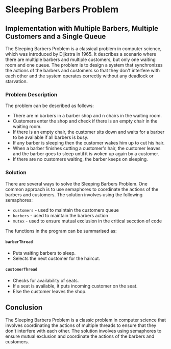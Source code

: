 # Sleeping Barbers Problem
## Implementation with Multiple Barbers, Multiple Customers and a Single Queue

The Sleeping Barbers Problem is a classical problem in computer science, which was introduced by Dijkstra in 1965. It describes a scenario where there are multiple barbers and multiple customers, but only one waiting room and one queue. The problem is to design a system that synchronizes the actions of the barbers and customers so that they don't interfere with each other and the system operates correctly without any deadlock or starvation.

### Problem Description

The problem can be described as follows:
* There are m barbers in a barber shop and n chairs in the waiting room.
* Customers enter the shop and check if there is an empty chair in the waiting room.
* If there is an empty chair, the customer sits down and waits for a barber to be available if all barbers is busy.
* If any barber is sleeping then the customer wakes him up to cut his hair.
* When a barber finishes cutting a customer's hair, the customer leaves and the barber goes to sleep until it is woken up again by a customer.
* If there are no customers waiting, the barber keeps on sleeping.

### Solution

There are several ways to solve the Sleeping Barbers Problem. One common approach is to use semaphores to coordinate the actions of the barbers and customers.
The solution involves using the following semaphores:
* `customers` - used to maintain the customers queue
* `barbers` - used to maintain the barbers action
* `mutex` - used to ensure mutual exclusion in the critical secction of code

The functions in the program can be summarised as:

#### `barberThread`

* Puts waiting barbers to sleep.<br />
* Selects the next customer for the haircut.<br />


#### `customerThread`

* Checks for availability of seats.<br />
* If a seat is available, it puts incoming customer on the seat.<br />
* Else the customer leaves the shop.<br />
  
## Conclusion

The Sleeping Barbers Problem is a classic problem in computer science that involves coordinating the actions of multiple threads to ensure that they don't interfere with each other. The solution involves using semaphores to ensure mutual exclusion and coordinate the actions of the barbers and customers.
